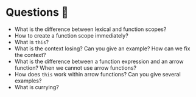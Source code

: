 # Questions 🤔

- What is the difference between lexical and function scopes?
- How to create a function scope immediately?
- What is `this`?
- What is the context losing? Can you give an example? How can we fix the context?
- What is the difference between a function expression and an arrow function? When we cannot use arrow functions?
- How does `this` work within arrow functions? Can you give several examples?
- What is currying?
